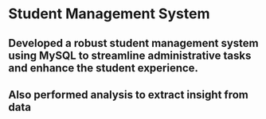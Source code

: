 # Student Management System 


## Developed a robust student management system using MySQL to streamline administrative tasks and enhance the student experience.

## Also performed analysis to extract insight from data 
